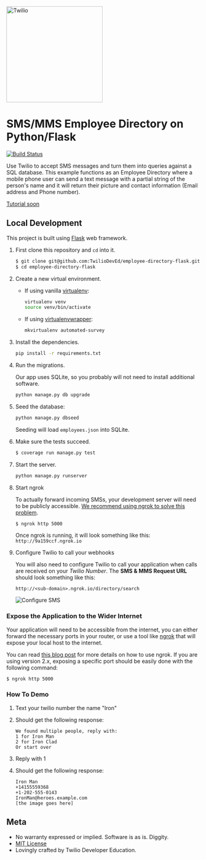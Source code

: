 <a href="https://www.twilio.com">
  <img src="https://static0.twilio.com/marketing/bundles/marketing/img/logos/wordmark-red.svg" alt="Twilio" width="250" />
</a>

# SMS/MMS Employee Directory on Python/Flask

[![Build Status](https://travis-ci.org/TwilioDevEd/employee-directory-flask.svg?branch=master)](https://travis-ci.org/TwilioDevEd/employee-directory-flask)

Use Twilio to accept SMS messages and turn them into queries against a SQL database. This example functions as an Employee Directory where a mobile phone user can send a text message with a partial string of the person's name and it will return their picture and contact information (Email address and Phone number).

[Tutorial soon]()

## Local Development

This project is built using [Flask](http://flask.pocoo.org/) web framework.

1. First clone this repository and `cd` into it.

   ```bash
   $ git clone git@github.com:TwilioDevEd/employee-directory-flask.git
   $ cd employee-directory-flask
   ```

1. Create a new virtual environment.
   - If using vanilla [virtualenv](https://virtualenv.pypa.io/en/latest/):

       ```bash
       virtualenv venv
       source venv/bin/activate
       ```

   - If using [virtualenvwrapper](https://virtualenvwrapper.readthedocs.org/en/latest/):

       ```bash
       mkvirtualenv automated-survey
       ```

1. Install the dependencies.

   ```bash
   pip install -r requirements.txt
   ```

1. Run the migrations.

   Our app uses SQLite, so you probably will not need to install additional software.

   ```bash
   python manage.py db upgrade
   ```

1. Seed the database:

   ```bash
   python manage.py dbseed
   ```

   Seeding will load `employees.json` into SQLite.

1. Make sure the tests succeed.

    ```bash
    $ coverage run manage.py test
    ```

1. Start the server.

    ```bash
    python manage.py runserver
    ```

1. Start ngrok
   
   To actually forward incoming SMSs, your development server will need to be publicly accessible.
   [We recommend using ngrok to solve this problem](https://www.twilio.com/blog/2015/09/6-awesome-reasons-to-use-ngrok-when-testing-webhooks.html).


   ```bash
   $ ngrok http 5000
   ```
   Once ngrok is running, it will look something like this: `http://9a159ccf.ngrok.io`

1. Configure Twilio to call your webhooks

   You will also need to configure Twilio to call your application when calls are received
   on your _Twilio Number_. The **SMS & MMS Request URL** should look something like this:

   ```
   http://<sub-domain>.ngrok.io/directory/search
   ```

   ![Configure SMS](http://howtodocs.s3.amazonaws.com/twilio-number-config-all-med.gif)


### Expose the Application to the Wider Internet

Your application will need to be accessible from the internet, you can either
forward the necessary ports in your router, or use a tool like
[ngrok](https://ngrok.com/) that will expose your local host to the internet.

You can read [this blog post](https://www.twilio.com/blog/2015/09/6-awesome-reasons-to-use-ngrok-when-testing-webhooks.html)
for more details on how to use ngrok. If you are using version 2.x, exposing
a specific port should be easily done with the following command:

```bash
$ ngrok http 5000
```

### How To Demo
1. Text your twilio number the name "Iron"
1. Should get the following response:

   ```
   We found multiple people, reply with:
   1 for Iron Man
   2 for Iron Clad
   Or start over
   ```
1. Reply with 1
1. Should get the following response:

   ```
   Iron Man
   +14155559368
   +1-202-555-0143
   IronMan@heroes.example.com
   [the image goes here]
   ```
    

## Meta

* No warranty expressed or implied. Software is as is. Diggity.
* [MIT License](http://www.opensource.org/licenses/mit-license.html)
* Lovingly crafted by Twilio Developer Education.
